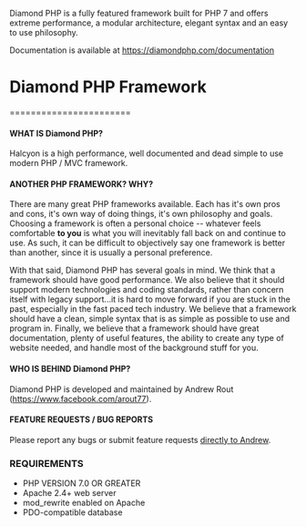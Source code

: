 Diamond PHP is a fully featured framework built for PHP 7 and offers extreme performance, a modular architecture, elegant syntax and an easy to use philosophy.

Documentation is available at https://diamondphp.com/documentation


# Diamond PHP Framework
=======================


#### WHAT IS Diamond PHP? ####
Halcyon is a high performance, well documented and dead simple to use modern PHP / MVC framework.

#### ANOTHER PHP FRAMEWORK? WHY? ####
There are many great PHP frameworks available. Each has it's own pros and cons, it's own way of doing things, it's own philosophy and goals. Choosing a framework is often a personal choice -- whatever feels comfortable <strong>to you</strong> is what you will inevitably fall back on and continue to use. As such, it can be difficult to objectively say one framework is better than another, since it is usually a personal preference.

With that said, Diamond PHP has several goals in mind. We think that a framework should have good performance. We also believe that it should support modern technologies and coding standards, rather than concern itself with legacy support...it is hard to move forward if you are stuck in the past, especially in the fast paced tech industry. We believe that a framework should have a clean, simple syntax that is as simple as possible to use and program in. Finally, we believe that a framework should have great documentation, plenty of useful features, the ability to create any type of website needed, and handle most of the background stuff for you.

#### WHO IS BEHIND Diamond PHP? ####
Diamond PHP is developed and maintained by Andrew Rout (https://www.facebook.com/arout77).

#### FEATURE REQUESTS / BUG REPORTS ####
Please report any bugs or submit feature requests <a href="mailto:andrew@diamondphp.com">directly to Andrew</a>.

### REQUIREMENTS ###
- PHP VERSION 7.0 OR GREATER
- Apache 2.4+ web server
- mod_rewrite enabled on Apache
- PDO-compatible database